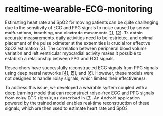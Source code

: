 # realtime-wearable-ECG-monitoring

Estimating heart rate and SpO2 for moving patients can be quite challenging due to the sensitivity of ECG and PPG signals to noise caused by sensor malfunctions, breathing, and electrode movements [[1](https://www.sciencedirect.com/science/article/pii/S0010482524011521#bib19)], [[2](https://www.sciencedirect.com/science/article/pii/S0010482524011521#bib20)]. To obtain accurate measurements, daily activities need to be restricted, and optimal placement of the pulse oximeter at the extremities is crucial for effective SpO2 estimation [[3](https://www.sciencedirect.com/science/article/pii/S0010482524011521#bib39)]. The correlation between peripheral blood volume variation and left ventricular myocardial activity makes it possible to establish a relationship between PPG and ECG signals.

Researchers have successfully reconstructed ECG signals from PPG signals using deep neural networks [[4](https://www.sciencedirect.com/science/article/pii/S0010482524011521#bib55)], [[5](https://www.sciencedirect.com/science/article/pii/S0010482524011521#bib56)], and [[6](https://www.sciencedirect.com/science/article/pii/S0010482524011521#bib57)]. However, these models were not designed to handle noisy signals, which limited their effectiveness.

To address this issue, we developed a wearable system coupled with a deep learning model that can reconstruct noise-free ECG and PPG signals from noisy ECG signals, as described in [[7](https://www.sciencedirect.com/science/article/pii/S0010482524011521)]. An Android application powered by the trained model enables real-time reconstruction of these signals, which are then used to estimate heart rate and SpO2.
